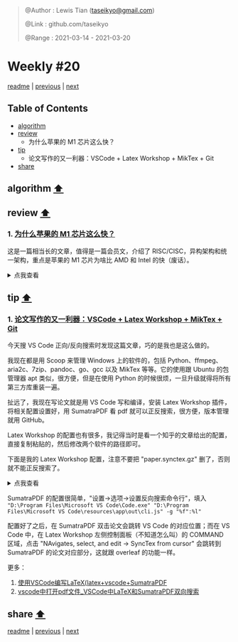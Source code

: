 > @Author  : Lewis Tian (taseikyo@gmail.com)
>
> @Link    : github.com/taseikyo
>
> @Range   : 2021-03-14 - 2021-03-20

# Weekly #20

[readme](../README.md) | [previous](202103W2.md) | [next](202103W4.md)

## Table of Contents

- [algorithm](#algorithm-)
- [review](#review-)
  - 为什么苹果的 M1 芯片这么快？
- [tip](#tip-)
	- 论文写作的又一利器：VSCode + Latex Workshop + MikTex + Git
- [share](#share-)

## algorithm [⬆](#weekly-20)

## review [⬆](#weekly-20)

### 1. [为什么苹果的 M1 芯片这么快？](https://debugger.medium.com/why-is-apples-m1-chip-so-fast-3262b158cba2)

这是一篇相当长的文章，值得是一篇会员文，介绍了 RISC/CISC，异构架构和统一架构，重点是苹果的 M1 芯片为啥比 AMD 和 Intel 的快（废话）。

<details>
  <summary>点我查看</summary>

The M1 is not a CPU, it is one whole computer onto a chip. The M1 contains a CPU, graphical processing unit (GPU), memory, input and output controllers, and many more things making up a whole computer. This is what we call a system on a chip (SoC).

Instead of adding ever more general-purpose CPU cores, Apple has followed another strategy: They have started adding ever more specialized chips doing a few specialized tasks. 这相当于把芯片按功能拆分，就如之前把图形计算的功能集成到 GPU 一样。

Rather than just having general-purpose cores and memory, the M1 contains a wide variety of specialized chips:

- CPU
- GPU
- DSP, Digital signal processor, handles more mathematically intensive functions than a CPU. decompressing music files.
- NPU, Neural processing unit, used in high-end smartphones to accelerate machine learning (AI) tasks. voice recognition and camera processing.
- Video encoder/decoder
- Secure Enclave
- Unified memory, allows the CPU, GPU, and other cores to quickly exchange information

由于有专门的视频解码器，显然用 M1 芯片的 Mac 进行图片视频编辑速度很快。

For a long time cheap computer systems have had the CPU and GPU integrated into the same chip (same silicon die). These have been famously slow. In the past saying "integrated graphics" was essentially the same as saying "slow graphics."

廉价的计算机系统将 CPU 和 GPU 集成到同一个芯片(相同的硅芯片)中。在过去说"集成图形"本质上等同于说"慢图形"。

原因有几点：

1、内存的不同区域被保留给 CPU 和 GPU，如果 CPU 想用 GPU 的数据，那么必须从 GPU 的内存拷过来。

2、CPU 和 GPU 使用内存的方式不同，CPU 需要快，GPU 需要多。需求不同，将它们放一起并不是一个好主意，且浪费了 GPU 的性能。

3、GPU 会产生大量热量，将其和 CPU 集成到一起会导致 CPU 受影响，这也是为什么独显有有很多风扇。

苹果的统一架构（Unified Memory Architecture）试图解决这个问题：

1、不区分 CPU 和 GPu 内存使用区域，它们可以使用相同的内存，而不需要拷贝。

2、Apple uses memory which serves both large chunks of data and serves it fast (low latency and high throughput)

3、苹果已经降低了 GPU 的功率利用率，这样一个相对强大的 GPU 可以集成在一起而不会过热 SoC。而且 ARM 芯片产生的热量更少，这使得 GPU 的热量预算高于 AMD 和 Intel CPU 芯片上的 GPU。

要获得这种高带宽内存需要完全集成，这意味客户不能升级内存了。

AMD 也开始在他们的一些芯片上安装更强大的 GPU，并逐渐向某种形式的 SoC 发展，其加速处理单元（APU）基本上是放在同一个硅芯片上的 CPU 核和 GPU 核。

如何让 CPU 更快，理论上有两种方法：

1、以更快的速度按顺序执行更多指令

2、并行执行大量的指令

在 80 年代，很容易实现。只要增加时钟频率，指令就能更快地完成。如今已经无法增加时钟频率了，因此只能往第二点发展。

又有两个方法实现上述第二点：增加更多 CPU；让每个 CPU 并行执行多个指令。

为了制造更强大的核，我们需要它并行执行更多的指令。Out-of-Order execution （OoOE，乱序执行）是一种并行执行更多指令的方法，但是不需要将这种能力暴露为多个线程乱序执行。

基本上有两种形式的并行: 一种是开发人员在编写代码时必须显式处理的，另一种是完全透明的。当然，后者依赖于 CPU 上大量的晶体管，这些晶体管专门用于乱序执行。

正是卓越的 Out-of-Order 执行力，让 M1 上的 Firestorm 核心大放异彩

AMD 和 Intel 使用 x86 ISA，而苹果的硅芯片，如 M1，使用 ARM ISA

快速运行的能力取决于能以多快的速度填满微操作的缓冲区（micro-operations buffer），且如果有一个大的缓冲区，那么 OoOE 硬件将有一个更容易的时间来定位两个或更多的指令，它可以并行运行。快速重新填充指令缓冲区的能力依赖于将机器代码指令快速切分到微操作系统中的能力，这个硬件叫做解码器。

AMD 和 Intel 有 4 个解码器，而 M1 有 8 个；M1 的指令缓冲区比一般的大 3 倍（也就是说堆料呗

那么为啥 AMD 和 Intel 不加解码器呢？

x86 指令的长度可以从 1 到 15 字节不等；ARM 指令都是 4 字节。

每条指令都具有相同的长度，那么将一个字节流分割成并行提供给八个不同解码器的指令就变得非常简单。

在 x86 CPU 上，解码器不知道下一条指令从哪里开始。它必须对每条指令进行实际分析，以确定它的长度。

还有一些其他原因，AMD 堆四个解码器已经是上限了。

这就是为什么 M1的 Firestorm  可以在相同的时钟频率下处理两倍于 AMD 和 Intel cpu 的指令。

AMD 最新的 Zen3 比 Firestorm 要快一些。但是只有在 Zen3 内核的频率是 5GHz 的情况下才会发生这种情况。Firestorm 频率为3.2 GHz。尽管 Zen3 的时钟频率几乎提高了60% ，但它刚刚超过 Firestorm。

那么为什么苹果不提高时钟频率呢？因为更高的时钟频率使芯片运行更热。这是苹果的关键卖点之一。与英特尔和 AMD 的产品不同，他们的电脑几乎不需要冷却。

但是对于 AMD 和 Intel 来说幸运的是，苹果并没有在市场上销售他们的芯片。所以个人用户将不得不忍受他们提供的芯片。

</details>

## tip [⬆](#weekly-20)

### 1. [论文写作的又一利器：VSCode + Latex Workshop + MikTex + Git](https://blog.csdn.net/yinqingwang/article/details/79684419)

今天搜 VS Code 正向/反向搜索时发现这篇文章，巧的是我也是这么做的。

我现在都是用 Scoop 来管理 Windows 上的软件的，包括 Python、ffmpeg、aria2c、7zip、pandoc、go、gcc 以及 MikTex 等等。它的使用跟 Ubuntu 的包管理器 apt 类似，很方便，但是在使用 Python 的时候很烦，一旦升级就得将所有第三方库重装一遍。

扯远了，我现在写论文就是用 VS Code 写和编译，安装 Latex Workshop 插件，将相关配置设置好，用 SumatraPDF 看 pdf 就可以正反搜索，很方便，版本管理就用 GitHub。

Latex Workshop 的配置也有很多，我记得当时是看一个知乎的文章给出的配置，直接复制粘贴的，然后修改两个软件的路径即可。

下面是我的 Latex Workshop 配置，注意不要把 "paper.synctex.gz" 删了，否则就不能正反搜索了。

<details>
  <summary>点我查看</summary>

```JSON
  "latex-workshop.latex.autoClean.run": "onBuilt",
  "latex-workshop.latex.clean.fileTypes": [
    "*.aux",
    "*.bbl",
    "*.blg",
    "*.idx",
    "*.ind",
    "*.lof",
    "*.lot",
    "*.out",
    "*.toc",
    "*.acn",
    "*.acr",
    "*.alg",
    "*.glg",
    "*.glo",
    "*.gls",
    "*.ist",
    "*.fls",
    "*.log",
    "*.fdb_latexmk",
    // "*.gz",
    "*.nav",
    "*.snm",
    "*.cut"
  ],
  "latex-workshop.view.pdf.viewer": "external",
  "latex-workshop.view.pdf.external.viewer.command": "D:/Programs/SumatraPDF/SumatraPDF.exe",
  "latex-workshop.view.pdf.external.synctex.command": "D:/Programs/SumatraPDF/SumatraPDF.exe",
  "latex-workshop.view.pdf.external.synctex.args": [
    "-forward-search",
    "%TEX%",
    "%LINE%",
    "-reuse-instance",
    "-inverse-search",
    "\"D:/Programs/Microsoft VS Code/Code.exe\" \"D:/Programs/Microsoft VS Code/resources/app/out/cli.js\" -r -g \"%f:%l\"",
    "%PDF%",
  ],
  "latex-workshop.latex.recipes": [
    {
      "name": "pdflatex -> bibtex -> pdflatex*2",
      "tools": [
        "pdflatex",
        "bibtex",
        "pdflatex",
        "pdflatex"
      ]
    },
    {
      "name": "xelatex",
      "tools": [
        "xelatex",
        "xelatex"
      ]
    },
    {
      "name": "xe->bib->xe*2",
      "tools": [
        "xelatex",
        "bibtex",
        "xelatex",
        "xelatex"
      ]
    },
    {
      "name": "xelatexb",
      "tools": [
        "xelatex",
        "bibtex",
        "xelatex",
        "xelatex"
      ]
    },
    {
      "name": "latexmk",
      "tools": [
        "latexmk"
      ]
    },
    
  ],
  "latex-workshop.latex.tools": [
    {
      "name": "xelatex",
      "command": "xelatex",
      "args": [
        "-synctex=1",
        "-interaction=nonstopmode",
        "-file-line-error",
        "%DOC%"
      ]
    },
    {
      "name": "latexmk",
      "command": "latexmk",
      "args": [
        "-synctex=1",
        "-interaction=nonstopmode",
        "-file-line-error",
        "-pdf",
        "%DOC%"
      ]
    },
    {
      "name": "pdflatex",
      "command": "pdflatex",
      "args": [
        "-synctex=1",
        "-interaction=nonstopmode",
        "-file-line-error",
        "%DOC%"
      ]
    },
    {
      "name": "bibtex",
      "command": "bibtex",
      "args": [
        "%DOCFILE%"
      ]
    }
  ],
  "latex-workshop.latex.clean.subfolder.enabled": true,
```

</details>

SumatraPDF 的配置很简单，"设置->选项->设置反向搜索命令行"，填入 `"D:\Program Files\Microsoft VS Code\Code.exe" "D:\Program Files\Microsoft VS Code\resources\app\out\cli.js" -g "%f":%l"`

配置好了之后，在 SumatraPDF 双击论文会跳转 VS Code 的对应位置；而在 VS Code 中，在 Latex Workshop 左侧控制面板（不知道怎么叫）的 COMMAND 区域，点击 "NAvigates, select, and edit -> SyncTex from cursor" 会跳转到 SumatraPDF 的论文对应部分，这就跟 overleaf 的功能一样。

更多：

1. [使用VSCode编写LaTeX(latex+vscode+SumatraPDF](https://www.liangzl.com/get-article-detail-136508.html)
2. [vscode中打开pdf文件_VSCode中LaTeX和SumatraPDF双向搜索](https://blog.csdn.net/weixin_36285931/article/details/112930844)

## share [⬆](#weekly-20)

[readme](../README.md) | [previous](202103W2.md) | [next](202103W4.md)
